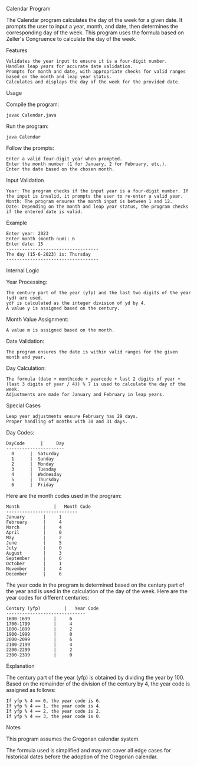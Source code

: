 Calendar Program 

The Calendar program calculates the day of the week for a given date. It prompts the user to input a year, month, and date, then determines the corresponding day of the week. This program uses the formula based on Zeller's Congruence to calculate the day of the week.

Features

    Validates the year input to ensure it is a four-digit number.
    Handles leap years for accurate date validation.
    Prompts for month and date, with appropriate checks for valid ranges based on the month and leap year status.
    Calculates and displays the day of the week for the provided date.

Usage

Compile the program:

    javac Calendar.java

Run the program:

    java Calendar

Follow the prompts:

    Enter a valid four-digit year when prompted.
    Enter the month number (1 for January, 2 for February, etc.).
    Enter the date based on the chosen month.

Input Validation

    Year: The program checks if the input year is a four-digit number. If the input is invalid, it prompts the user to re-enter a valid year.
    Month: The program ensures the month input is between 1 and 12.
    Date: Depending on the month and leap year status, the program checks if the entered date is valid.

Example

    Enter year: 2023
    Enter month (month num): 6
    Enter date: 15
    -----------------------------------
    The day (15-6-2023) is: Thursday
    -----------------------------------

Internal Logic

Year Processing:

    The century part of the year (yfp) and the last two digits of the year (yd) are used.
    ydf is calculated as the integer division of yd by 4.
    A value y is assigned based on the century.

Month Value Assignment:

    A value m is assigned based on the month.

Date Validation:

    The program ensures the date is within valid ranges for the given month and year.

Day Calculation:

    The formula (date + monthcode + yearcode + last 2 digits of year + (last 3 digits of year / 4)) % 7 is used to calculate the day of the week.
    Adjustments are made for January and February in leap years.

Special Cases

    Leap year adjustments ensure February has 29 days.
    Proper handling of months with 30 and 31 days.

Day Codes:

    DayCode	     |     Day
    ----------------------
      0	     |  Saturday
      1	     |  Sunday
      2	     |  Monday
      3	     |  Tuesday
      4	     |  Wednesday
      5	     |  Thursday
      6	     |  Friday

Here are the month codes used in the program:

    Month	          |   Month Code
    ---------------------------
    January	      |     1
    February	  |     4
    March	      |     4
    April	      |     0
    May	          |     2
    June	      |     5
    July	      |     0
    August	      |     3
    September	  |     6
    October	      |     1
    November	  |     4
    December	  |     6

The year code in the program is determined based on the century part of the year and is used in the calculation of the day of the week. Here are the year codes for different centuries:

    Century (yfp)	      |   Year Code
    ------------------------------
    1600-1699	      |     6
    1700-1799	      |     4
    1800-1899	      |     2
    1900-1999	      |     0
    2000-2099	      |     6
    2100-2199	      |     4
    2200-2299	      |     2
    2300-2399	      |     0
    
Explanation

The century part of the year (yfp) is obtained by dividing the year by 100.
Based on the remainder of the division of the century by 4, the year code is assigned as follows:

    If yfp % 4 == 0, the year code is 6.
    If yfp % 4 == 1, the year code is 4.
    If yfp % 4 == 2, the year code is 2.
    If yfp % 4 == 3, the year code is 0.

Notes

This program assumes the Gregorian calendar system.

The formula used is simplified and may not cover all edge cases for historical dates before the adoption of the Gregorian calendar.
